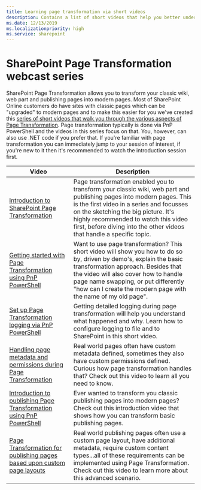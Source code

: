 ```yaml
---
title: Learning page transformation via short videos
description: Contains a list of short videos that help you better understand and use page transformation
ms.date: 12/13/2019
ms.localizationpriority: high
ms.service: sharepoint
---
```


# SharePoint Page Transformation webcast series

SharePoint Page Transformation allows you to transform your classic wiki, web part and publishing pages into modern pages. Most of SharePoint Online customers do have sites with classic pages which can be "upgraded" to modern pages and to make this easier for you we've created this [series of short videos that walk you through the various aspects of Page Transformation](https://aka.ms/sppnp-pagetransformationvideos). Page transformation typically is done via PnP PowerShell and the videos in this series focus on that. You, however, can also use .NET code if you prefer that. If you're familiar with page transformation you can immediately jump to your session of interest, if you're new to it then it's recommended to watch the introduction session first.

Video | Description
------| -----------
[Introduction to SharePoint Page Transformation](https://youtu.be/F5POxZPIy84) | Page transformation enabled you to transform your classic wiki, web part and publishing pages into modern pages. This is the first video in a series and focusses on the sketching the big picture. It's highly recommended to watch this video first, before diving into the other videos that handle a specific topic.
[Getting started with Page Transformation using PnP PowerShell](https://youtu.be/Rms93DCySmU) | Want to use page transformation? This short video will show you how to do so by, driven by demo's, explain the basic transformation approach. Besides that the video will also cover how to handle page name swapping, or put differently "how can I create the modern page with the name of my old page".
[Set up Page Transformation logging via PnP PowerShell](https://youtu.be/C-o44mvkJSQ) | Getting detailed logging during page transformation will help you understand what happened and why. Learn how to configure logging to file and to SharePoint in this short video.
[Handling page metadata and permissions during Page Transformation](https://youtu.be/_VvpZoLN-9o) | Real world pages often have custom metadata defined, sometimes they also have custom permissions defined. Curious how page transformation handles that? Check out this video to learn all you need to know.
[Introduction to publishing Page Transformation using PnP PowerShell](https://youtu.be/AcX4_BKoPvg) | Ever wanted to transform you classic publishing pages into modern pages? Check out this introduction video that shows how you can transform basic publishing pages.
[Page Transformation for publishing pages based upon custom page layouts](https://youtu.be/MDm9xyFJ88U) | Real world publishing pages often use a custom page layout, have additional metadata, require custom content types...all of these requirements can be implemented using Page Transformation. Check out this video to learn more about this advanced scenario.

